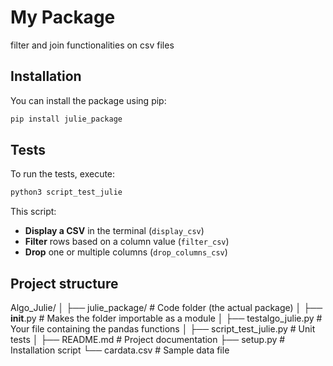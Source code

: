# My Package
filter and join functionalities on csv files

## Installation
You can install the package using pip:
```bash
pip install julie_package
```

## Tests
To run the tests, execute:
```bash
python3 script_test_julie
```

This script:
- **Display a CSV** in the terminal (`display_csv`)
- **Filter** rows based on a column value (`filter_csv`)
- **Drop** one or multiple columns (`drop_columns_csv`)


## Project structure
Algo_Julie/
│
├── julie_package/                # Code folder (the actual package)
│   ├── __init__.py               # Makes the folder importable as a module
│   ├── testalgo_julie.py         # Your file containing the pandas functions
│
├── script_test_julie.py          # Unit tests
│
├── README.md                     # Project documentation
├── setup.py                      # Installation script
└── cardata.csv                   # Sample data file